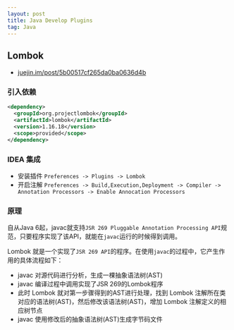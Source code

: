 ```yaml
---
layout: post
title: Java Develop Plugins
tag: Java
---
```


## Lombok
* [juejin.im/post/5b00517cf265da0ba0636d4b](juejin.im/post/5b00517cf265da0ba0636d4b)

### 引入依赖
```xml
<dependency>
  <groupId>org.projectlombok</groupId>
  <artifactId>lombok</artifactId>
  <version>1.16.18</version>
  <scope>provided</scope>
</dependency>
```

### IDEA 集成
* 安装插件 `Preferences -> Plugins -> Lombok`
* 开启注解 `Preferences -> Build,Execution,Deployment -> Compiler -> Annotation Processors -> Enable Annocation Processors`

### 原理
自从Java 6起，javac就支持`JSR 269 Pluggable Annotation Processing API`规范，只要程序实现了该API，就能在`javac`运行的时候得到调用。

Lombok 就是一个实现了`JSR 269 API`的程序。在使用`javac`的过程中，它产生作用的具体流程如下：

* javac 对源代码进行分析，生成一棵抽象语法树(AST)
* javac 编译过程中调用实现了JSR 269的Lombok程序
* 此时 Lombok 就对第一步骤得到的AST进行处理，找到 Lombok 注解所在类对应的语法树(AST)，然后修改该语法树(AST)，增加 Lombok 注解定义的相应树节点
* javac 使用修改后的抽象语法树(AST)生成字节码文件